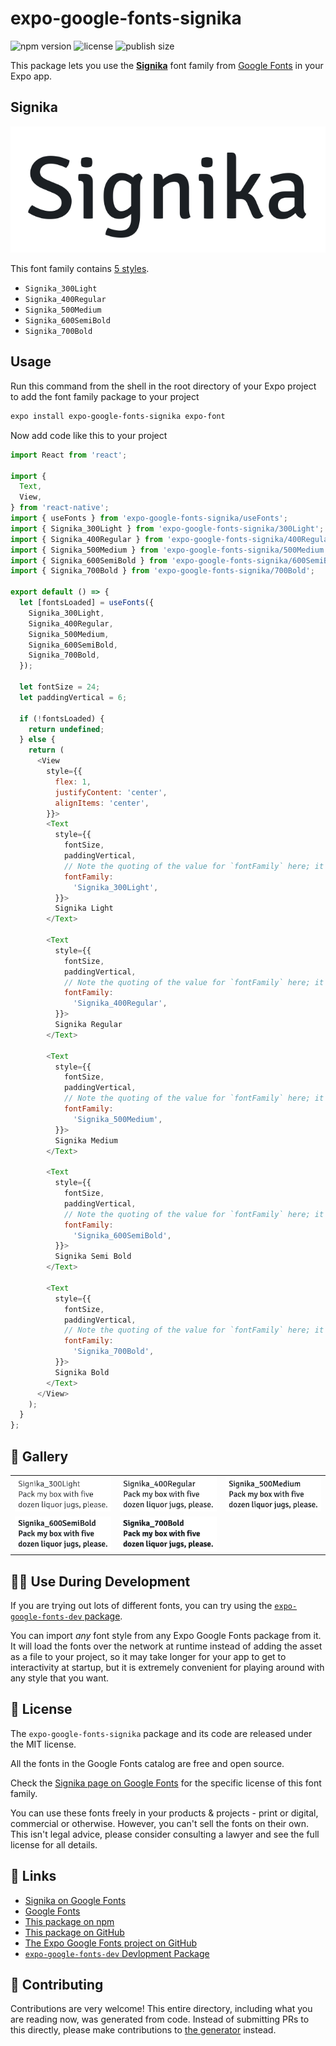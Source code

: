 # expo-google-fonts-signika

![npm version](https://flat.badgen.net/npm/v/expo-google-fonts-signika)
![license](https://flat.badgen.net/github/license/expo/google-fonts)
![publish size](https://flat.badgen.net/packagephobia/install/expo-google-fonts-signika)

This package lets you use the [**Signika**](https://fonts.google.com/specimen/Signika) font family from [Google Fonts](https://fonts.google.com/) in your Expo app.

## Signika

![Signika](./font-family.png)

This font family contains [5 styles](#-gallery).

- `Signika_300Light`
- `Signika_400Regular`
- `Signika_500Medium`
- `Signika_600SemiBold`
- `Signika_700Bold`

## Usage

Run this command from the shell in the root directory of your Expo project to add the font family package to your project
```sh
expo install expo-google-fonts-signika expo-font
```

Now add code like this to your project
```js
import React from 'react';

import {
  Text,
  View,
} from 'react-native';
import { useFonts } from 'expo-google-fonts-signika/useFonts';
import { Signika_300Light } from 'expo-google-fonts-signika/300Light';
import { Signika_400Regular } from 'expo-google-fonts-signika/400Regular';
import { Signika_500Medium } from 'expo-google-fonts-signika/500Medium';
import { Signika_600SemiBold } from 'expo-google-fonts-signika/600SemiBold';
import { Signika_700Bold } from 'expo-google-fonts-signika/700Bold';

export default () => {
  let [fontsLoaded] = useFonts({
    Signika_300Light,
    Signika_400Regular,
    Signika_500Medium,
    Signika_600SemiBold,
    Signika_700Bold,
  });

  let fontSize = 24;
  let paddingVertical = 6;

  if (!fontsLoaded) {
    return undefined;
  } else {
    return (
      <View
        style={{
          flex: 1,
          justifyContent: 'center',
          alignItems: 'center',
        }}>
        <Text
          style={{
            fontSize,
            paddingVertical,
            // Note the quoting of the value for `fontFamily` here; it expects a string!
            fontFamily:
              'Signika_300Light',
          }}>
          Signika Light
        </Text>

        <Text
          style={{
            fontSize,
            paddingVertical,
            // Note the quoting of the value for `fontFamily` here; it expects a string!
            fontFamily:
              'Signika_400Regular',
          }}>
          Signika Regular
        </Text>

        <Text
          style={{
            fontSize,
            paddingVertical,
            // Note the quoting of the value for `fontFamily` here; it expects a string!
            fontFamily:
              'Signika_500Medium',
          }}>
          Signika Medium
        </Text>

        <Text
          style={{
            fontSize,
            paddingVertical,
            // Note the quoting of the value for `fontFamily` here; it expects a string!
            fontFamily:
              'Signika_600SemiBold',
          }}>
          Signika Semi Bold
        </Text>

        <Text
          style={{
            fontSize,
            paddingVertical,
            // Note the quoting of the value for `fontFamily` here; it expects a string!
            fontFamily:
              'Signika_700Bold',
          }}>
          Signika Bold
        </Text>
      </View>
    );
  }
};

```

## 🔡 Gallery


||||
|-|-|-|
|![Signika_300Light](.//300Light/Signika_300Light.ttf.png)|![Signika_400Regular](.//400Regular/Signika_400Regular.ttf.png)|![Signika_500Medium](.//500Medium/Signika_500Medium.ttf.png)||
|![Signika_600SemiBold](.//600SemiBold/Signika_600SemiBold.ttf.png)|![Signika_700Bold](.//700Bold/Signika_700Bold.ttf.png)|||


## 👩‍💻 Use During Development

If you are trying out lots of different fonts, you can try using the [`expo-google-fonts-dev` package](https://github.com/freeboub/google-fonts/tree/master/font-packages/dev#readme).

You can import *any* font style from any Expo Google Fonts package from it. It will load the fonts
over the network at runtime instead of adding the asset as a file to your project, so it may take longer
for your app to get to interactivity at startup, but it is extremely convenient
for playing around with any style that you want.

## 📖 License

The `expo-google-fonts-signika` package and its code are released under the MIT license.

All the fonts in the Google Fonts catalog are free and open source.

Check the [Signika page on Google Fonts](https://fonts.google.com/specimen/Signika) for the specific license of this font family.

You can use these fonts freely in your products & projects - print or digital, commercial or otherwise. However, you can't sell the fonts on their own. This isn't legal advice, please consider consulting a lawyer and see the full license for all details.

## 🔗 Links

- [Signika on Google Fonts](https://fonts.google.com/specimen/Signika)
- [Google Fonts](https://fonts.google.com/)
- [This package on npm](https://www.npmjs.com/package/expo-google-fonts-signika)
- [This package on GitHub](https://github.com/freeboub/google-fonts/tree/master/font-packages/signika)
- [The Expo Google Fonts project on GitHub](https://github.com/freeboub/google-fonts)
- [`expo-google-fonts-dev` Devlopment Package](https://github.com/freeboub/google-fonts/tree/master/font-packages/dev)

## 🤝 Contributing

Contributions are very welcome! This entire directory, including what you are reading now, was generated from code. Instead of submitting PRs to this directly, please make contributions to [the generator](https://github.com/freeboub/google-fonts/tree/master/packages/generator) instead.
